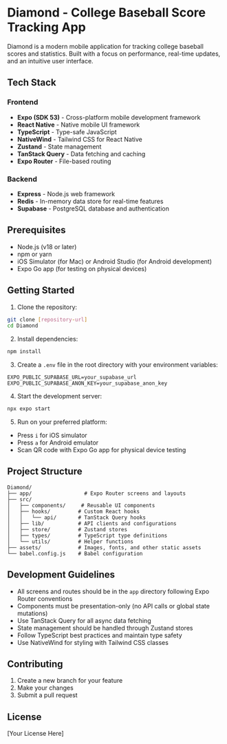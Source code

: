 # Diamond - College Baseball Score Tracking App

Diamond is a modern mobile application for tracking college baseball scores and statistics. Built with a focus on performance, real-time updates, and an intuitive user interface.

## Tech Stack

### Frontend
- **Expo (SDK 53)** - Cross-platform mobile development framework
- **React Native** - Native mobile UI framework
- **TypeScript** - Type-safe JavaScript
- **NativeWind** - Tailwind CSS for React Native
- **Zustand** - State management
- **TanStack Query** - Data fetching and caching
- **Expo Router** - File-based routing

### Backend
- **Express** - Node.js web framework
- **Redis** - In-memory data store for real-time features
- **Supabase** - PostgreSQL database and authentication

## Prerequisites

- Node.js (v18 or later)
- npm or yarn
- iOS Simulator (for Mac) or Android Studio (for Android development)
- Expo Go app (for testing on physical devices)

## Getting Started

1. Clone the repository:
```bash
git clone [repository-url]
cd Diamond
```

2. Install dependencies:
```bash
npm install
```

3. Create a `.env` file in the root directory with your environment variables:
```env
EXPO_PUBLIC_SUPABASE_URL=your_supabase_url
EXPO_PUBLIC_SUPABASE_ANON_KEY=your_supabase_anon_key
```

4. Start the development server:
```bash
npx expo start
```

5. Run on your preferred platform:
- Press `i` for iOS simulator
- Press `a` for Android emulator
- Scan QR code with Expo Go app for physical device testing

## Project Structure

```
Diamond/
├── app/                 # Expo Router screens and layouts
├── src/
│   ├── components/     # Reusable UI components
│   ├── hooks/         # Custom React hooks
│   │   └── api/       # TanStack Query hooks
│   ├── lib/           # API clients and configurations
│   ├── store/         # Zustand stores
│   ├── types/         # TypeScript type definitions
│   └── utils/         # Helper functions
├── assets/            # Images, fonts, and other static assets
└── babel.config.js    # Babel configuration
```

## Development Guidelines

- All screens and routes should be in the `app` directory following Expo Router conventions
- Components must be presentation-only (no API calls or global state mutations)
- Use TanStack Query for all async data fetching
- State management should be handled through Zustand stores
- Follow TypeScript best practices and maintain type safety
- Use NativeWind for styling with Tailwind CSS classes

## Contributing

1. Create a new branch for your feature
2. Make your changes
3. Submit a pull request

## License

[Your License Here] 